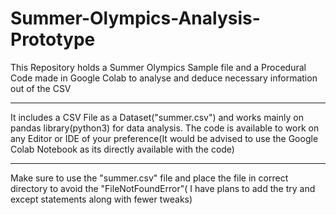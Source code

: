 # Summer-Olympics-Analysis-Prototype
This Repository holds a Summer Olympics Sample file and a Procedural Code made in Google Colab to analyse and deduce necessary information out of the CSV
<hr>
It includes a CSV File as a Dataset("summer.csv") and works mainly on pandas library(python3) for data analysis.
The code is available to work on any Editor or IDE of your preference(It would be advised to use the Google Colab Notebook as its directly available with the code)
<hr>
Make sure to use the "summer.csv" file and place the file in correct directory to avoid the "FileNotFoundError"( I have plans to add the try and except statements along with fewer tweaks)
